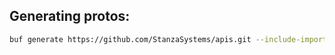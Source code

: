 ## Generating protos:
```sh
buf generate https://github.com/StanzaSystems/apis.git --include-imports
```